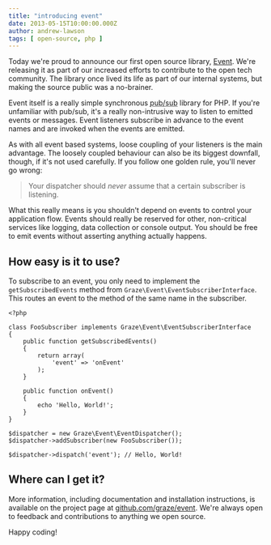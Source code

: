 ```yaml
---
title: "introducing event"
date: 2013-05-15T10:00:00.000Z
author: andrew-lawson
tags: [ open-source, php ]
---
```


Today we're proud to announce our first open source library, [Event][event]. We're releasing it as part of our increased efforts to contribute to the open tech community. The library once lived its life as part of our internal systems, but making the source public was a no-brainer.

Event itself is a really simple synchronous <abbr title="Publish/Subscribe">pub/sub</abbr> library for PHP. If you're unfamiliar with pub/sub, it's a really non-intrusive way to listen to emitted events or messages. Event listeners subscribe in advance to the event names and are invoked when the events are emitted.

As with all event based systems, loose coupling of your listeners is the main advantage. The loosely coupled behaviour can also be its biggest downfall, though, if it's not used carefully. If you follow one golden rule, you'll never go wrong:

> Your dispatcher should *never* assume that a certain subscriber is listening.

What this really means is you shouldn't depend on events to control your application flow. Events should really be reserved for other, non-critical services like logging, data collection or console output. You should be free to emit events without asserting anything actually happens.


## How easy is it to use? ##
To subscribe to an event, you only need to implement the `getSubscribedEvents` method from `Graze\Event\EventSubscriberInterface`. This routes an event to the method of the same name in the subscriber.

<?prettify?>
    <?php

    class FooSubscriber implements Graze\Event\EventSubscriberInterface
    {
        public function getSubscribedEvents()
        {
            return array(
                'event' => 'onEvent'
            );
        }

        public function onEvent()
        {
            echo 'Hello, World!';
        }
    }

    $dispatcher = new Graze\Event\EventDispatcher();
    $dispatcher->addSubscriber(new FooSubscriber());

    $dispatcher->dispatch('event'); // Hello, World!


## Where can I get it? ##
More information, including documentation and installation instructions, is available on the project page at [github.com/graze/event][event]. We're always open to feedback and contributions to anything we open source.

Happy coding!

<!-- Links -->
[event]:  http://github.com/graze/event

